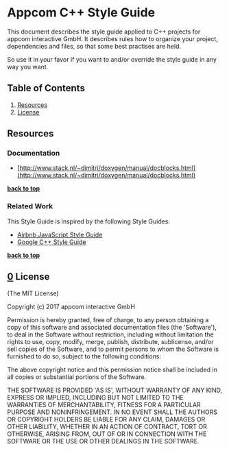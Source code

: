 # Appcom C++ Style Guide

This document describes the style guide applied to C++ projects for appcom interactive GmbH. It describes rules how to organize your project, dependencies and files, so that some best practises are held.

So use it in your favor if you want to and/or override the style guide in any way you want.

<a name="table-of-contents"></a>
## Table of Contents

1. [Resources](#resources)
1. [License](#license)

<a name="resources"></a>
## Resources

### Documentation

* [http://www.stack.nl/~dimitri/doxygen/manual/docblocks.html](http://www.stack.nl/~dimitri/doxygen/manual/docblocks.html)

**[back to top](#table-of-contents)**

### Related Work

This Style Guide is inspired by the following Style Guides:

* [Airbnb JavaScript Style Guide](https://github.com/airbnb/javascript)
* [Google C++ Style Guide](https://google.github.io/styleguide/cppguide.html)

**[back to top](#table-of-contents)**

<a name="license"></a>
## [0](#license) License

(The MIT License)

Copyright (c) 2017 appcom interactive GmbH

Permission is hereby granted, free of charge, to any person obtaining a copy of this software and associated documentation files (the 'Software'), to deal in the Software without restriction, including without limitation the rights to use, copy, modify, merge, publish, distribute, sublicense, and/or sell copies of the Software, and to permit persons to whom the Software is furnished to do so, subject to the following conditions:

The above copyright notice and this permission notice shall be included in all copies or substantial portions of the Software.

THE SOFTWARE IS PROVIDED 'AS IS', WITHOUT WARRANTY OF ANY KIND, EXPRESS OR IMPLIED, INCLUDING BUT NOT LIMITED TO THE WARRANTIES OF MERCHANTABILITY, FITNESS FOR A PARTICULAR PURPOSE AND NONINFRINGEMENT. IN NO EVENT SHALL THE AUTHORS OR COPYRIGHT HOLDERS BE LIABLE FOR ANY CLAIM, DAMAGES OR OTHER LIABILITY, WHETHER IN AN ACTION OF CONTRACT, TORT OR OTHERWISE, ARISING FROM, OUT OF OR IN CONNECTION WITH THE SOFTWARE OR THE USE OR OTHER DEALINGS IN THE SOFTWARE.
